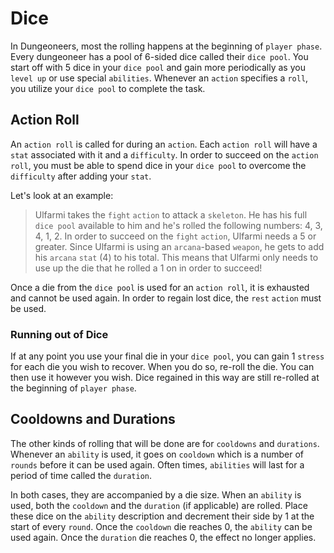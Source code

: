 # Dice

In Dungeoneers, most the rolling happens at the beginning of `player phase`. Every dungeoneer has a pool of 6-sided dice called their `dice pool`. You start off with 5 dice in your `dice pool` and gain more periodically as you `level up` or use special `abilities`. Whenever an `action` specifies a `roll`, you utilize your `dice pool` to complete the task.

## Action Roll

An `action roll` is called for during an `action`. Each `action roll` will have a `stat` associated with it and a `difficulty`. In order to succeed on the `action roll`, you must be able to spend dice in your `dice pool` to overcome the `difficulty` after adding your `stat`.

Let's look at an example:

> Ulfarmi takes the `fight` `action` to attack a `skeleton`. He has his full `dice pool` available to him and he's rolled the following numbers: 4, 3, 4, 1, 2. In order to succeed on the `fight` `action`, Ulfarmi needs a 5 or greater. Since Ulfarmi is using an `arcana`-based `weapon`, he gets to add his `arcana` `stat` (4) to his total. This means that Ulfarmi only needs to use up the die that he rolled a 1 on in order to succeed!

Once a die from the `dice pool` is used for an `action roll`, it is exhausted and cannot be used again. In order to regain lost dice, the `rest` `action` must be used.

### Running out of Dice

If at any point you use your final die in your `dice pool`, you can gain 1 `stress` for each die you wish to recover. When you do so, re-roll the die. You can then use it however you wish. Dice regained in this way are still re-rolled at the beginning of `player phase`.

## Cooldowns and Durations

The other kinds of rolling that will be done are for `cooldowns` and `durations`. Whenever an `ability` is used, it goes on `cooldown` which is a number of `rounds` before it can be used again. Often times, `abilities` will last for a period of time called the `duration`.

In both cases, they are accompanied by a die size. When an `ability` is used, both the `cooldown` and the `duration` (if applicable) are rolled. Place these dice on the `ability` description and decrement their side by 1 at the start of every `round`. Once the `cooldown` die reaches 0, the `ability` can be used again. Once the `duration` die reaches 0, the effect no longer applies.

